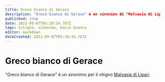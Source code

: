 ```yaml
---
title: Greco bianco di Gerace
description: "Greco bianco di Gerace" è un sinonimo di "Malvasia di Lipari".
published: true
date: 2021-09-07T05:18:34.767Z
tags: vitigno, sinonimo, bacca bianca
editor: markdown
dateCreated: 2021-09-07T05:18:34.767Z
---
```


# Greco bianco di Gerace

"Greco bianco di Gerace" è un sinonimo per il vitigno [Malvasia di Lipari](/vitigni/Italia/bacca-bianca/malvasia-di-lipari).